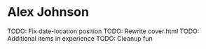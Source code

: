 Alex Johnson
============

TODO: Fix date-location position
TODO: Rewrite cover.html
TODO: Additional items in experience
TODO: Cleanup fun